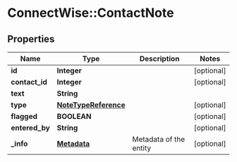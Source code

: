 # ConnectWise::ContactNote

## Properties
Name | Type | Description | Notes
------------ | ------------- | ------------- | -------------
**id** | **Integer** |  | [optional] 
**contact_id** | **Integer** |  | [optional] 
**text** | **String** |  | 
**type** | [**NoteTypeReference**](NoteTypeReference.md) |  | [optional] 
**flagged** | **BOOLEAN** |  | [optional] 
**entered_by** | **String** |  | [optional] 
**_info** | [**Metadata**](Metadata.md) | Metadata of the entity | [optional] 


